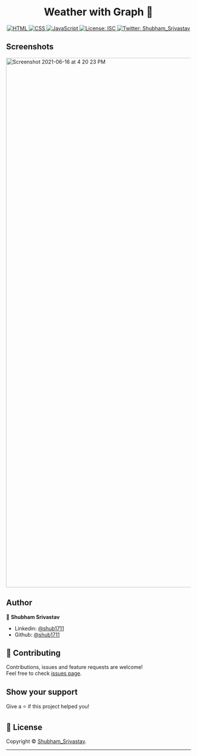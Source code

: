 <h1 align="center">Weather with Graph 👋</h1>
<p align="center">
  <a href="#">
    <img alt="HTML" src="https://img.shields.io/badge/HTML-239120?style=for-the-badge&logo=html5&logoColor=white" />
  </a>
  <a href="#" target="_blank">
    <img alt="CSS" src="https://img.shields.io/badge/CSS-239120?&style=for-the-badge&logo=css3&logoColor=white" />
  </a>
  <a href="#">
    <img alt="JavaScript" src="https://img.shields.io/badge/JavaScript-F7DF1E?style=for-the-badge&logo=javascript&logoColor=black" />
  </a>

  <a href="https://github.com/shub1711/master/LICENSE" target="_blank">
    <img alt="License: ISC" src="https://img.shields.io/badge/GitHub-100000?style=for-the-badge&logo=github&logoColor=white" />
  </a>
  <a href="https://www.linkedin.com/in/shub1711/" target="_blank">
    <img alt="Twitter: Shubham_Srivastav" src="https://img.shields.io/badge/LinkedIn-0077B5?style=for-the-badge&logo=linkedin&logoColor=white" />
  </a>
</p>

## Screenshots 

<a href="url"><img width="1440" alt="Screenshot 2021-06-16 at 4 20 23 PM" src="https://user-images.githubusercontent.com/74972376/122206444-00a7bb80-cebf-11eb-8a90-f82618e154c7.png"></a>

## Author

👤 **Shubham Srivastav**

* Linkedin: [@shub1711](https://www.linkedin.com/in/shub1711/)
* Github: [@shub1711](https://github.com/shub1711/)

## 🤝 Contributing

Contributions, issues and feature requests are welcome!<br />Feel free to check [issues page](https://github.com/shub1711/issues).

## Show your support

Give a ⭐️ if this project helped you!

## 📝 License

Copyright © [Shubham_Srivastav](https://github.com/shub1711).<br />

***
